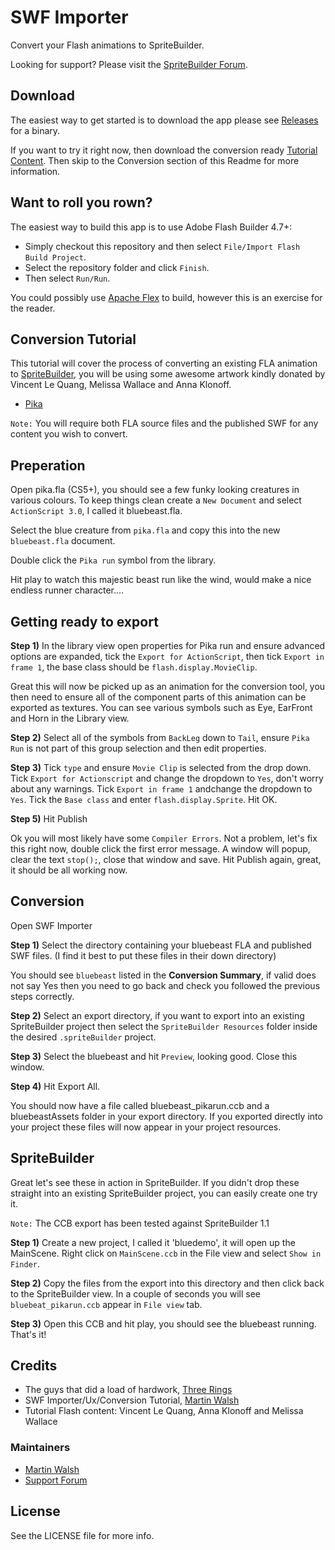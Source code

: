SWF Importer 
===================

Convert your Flash animations to SpriteBuilder.

Looking for support? Please visit the [SpriteBuilder Forum](http://forum.spritebuilder.com/).

## Download

The easiest way to get started is to download the app please see [Releases](https://github.com/cocojoe/Flash2CCB/releases) for a binary.

If you want to try it right now, then download the conversion ready [Tutorial Content](https://github.com/cocojoe/SWF-Importer/tree/master/Tutorial%20Content). Then skip to the Conversion section of this Readme for more information.

## Want to roll you rown?
The easiest way to build this app is to use Adobe Flash Builder 4.7+:  
 - Simply checkout this repository and then select `File/Import Flash Build Project`.  
 - Select the repository folder and click `Finish`.
 - Then select `Run/Run`.

You could possibly use [Apache Flex](http://flex.apache.org/) to build, however this is an exercise for the reader.

## Conversion Tutorial

This tutorial will cover the process of converting an existing FLA animation to [SpriteBuilder](http://www.spritebuilder.com/), you will be using some awesome artwork kindly donated by Vincent Le Quang, Melissa Wallace and Anna Klonoff. 

 - [Pika](https://github.com/jacklehamster/herosmasks/raw/master/Vincent/Flash/pika.fla)

`Note:` You will require both FLA source files and the published SWF for any content you wish to convert.

## Preperation

Open pika.fla (CS5+), you should see a few funky looking creatures in various colours.  To keep things clean create a `New Document` and select `ActionScript 3.0`, I called it bluebeast.fla.

Select the blue creature from `pika.fla` and copy this into the new `bluebeast.fla` document. 

Double click the `Pika run` symbol from the library.

Hit play to watch this majestic beast run like the wind, would make a nice endless runner character....

## Getting ready to export

**Step 1)** In the library view open properties for Pika run and ensure advanced options are expanded, tick the `Export for ActionScript`, then tick `Export in frame 1`, the base class should be `flash.display.MovieClip`.

Great this will now be picked up as an animation for the conversion tool, you then need to ensure all of the component parts of this animation can be exported as textures.  You can see various symbols such as Eye, EarFront and Horn in the Library view.

**Step 2)** Select all of the symbols from `BackLeg` down to `Tail`, ensure `Pika Run` is not part of this group selection and then edit properties.

**Step 3)** Tick `type` and ensure `Movie Clip` is selected from the drop down.  Tick `Export for Actionscript` and change the dropdown to `Yes`, don't worry about any warnings. Tick `Export in frame 1` andchange the dropdown to `Yes`.  Tick the `Base class` and enter `flash.display.Sprite`. Hit OK.

**Step 5)** Hit Publish

Ok you will most likely have some `Compiler Errors`. Not a problem, let's fix this right now, double click the first error message. A window will popup, clear the text `stop();`, close that window and save. Hit Publish again, great, it should be all working now.

## Conversion

Open SWF Importer

**Step 1)** Select the directory containing your bluebeast FLA and published SWF files. (I find it best to put these files in their down directory)

You should see `bluebeast` listed in the **Conversion Summary**, if valid does not say Yes then you need to go back and check you followed the previous steps correctly.

**Step 2)** Select an export directory, if you want to export into an existing SpriteBuilder project then select the `SpriteBuilder Resources` folder inside the desired `.spriteBuilder` project.

**Step 3)** Select the bluebeast and hit `Preview`, looking good. Close this window.

**Step 4)** Hit Export All.

You should now have a file called bluebeast_pikarun.ccb and a bluebeastAssets folder in your export directory. If you exported directly into your project these files will now appear in your project resources.

## SpriteBuilder

Great let's see these in action in SpriteBuilder. If you didn't drop these straight into an existing SpriteBuilder project, you can easily create one try it.

`Note:` The CCB export has been tested against SpriteBuilder 1.1

**Step 1)** Create a new project, I called it 'bluedemo', it will open up the MainScene.  Right click on `MainScene.ccb` in the File view and select `Show in Finder`.

**Step 2)** Copy the files from the export into this directory and then click back to the SpriteBuilder view. In a couple of seconds you will see `bluebeat_pikarun.ccb` appear in `File view` tab.

**Step 3)** Open this CCB and hit play, you should see the bluebeast running. That's it! 

## Credits

- The guys that did a load of hardwork, [Three Rings](https://github.com/threerings)
- SWF Importer/Ux/Conversion Tutorial, [Martin Walsh](http://github.com/cocojoe)
- Tutorial Flash content: Vincent Le Quang, Anna Klonoff and Melissa Wallace

### Maintainers

- [Martin Walsh](http://github.com/cocojoe)
- [Support Forum](http://forum.spritebuilder.com/)

## License

See the LICENSE file for more info.
